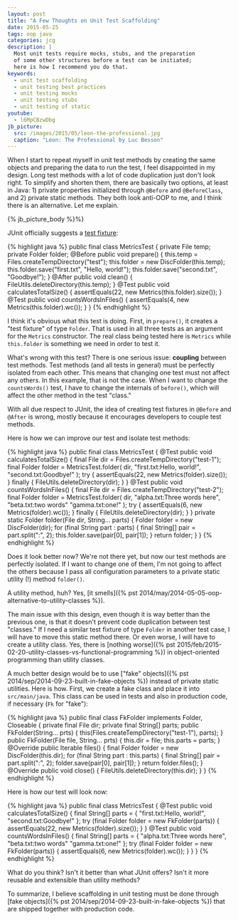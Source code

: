 ```yaml
---
layout: post
title: "A Few Thoughts on Unit Test Scaffolding"
date: 2015-05-25
tags: oop java
categories: jcg
description: |
  Most unit tests require mocks, stubs, and the preparation
  of some other structures before a test can be initiated;
  here is how I recommend you do that.
keywords:
  - unit test scaffolding
  - unit testing best practices
  - unit testing mocks
  - unit testing stubs
  - unit testing of static
youtube:
  - l6MpCBzwDbg
jb_picture:
  src: /images/2015/05/leon-the-professional.jpg
  caption: "Léon: The Professional by Luc Besson"
---
```


When I start to repeat myself in unit test methods by creating
the same objects and preparing the data to run the test,
I feel disappointed in my design. Long test methods with a lot of code
duplication just don't look right. To simplify and shorten them,
there are basically two options, at least in Java: 1) private properties
initialized through `@Before` and `@BeforeClass`, and 2) private static
methods. They both look anti-OOP to me, and I think there is an
alternative. Let me explain.

<!--more-->

{% jb_picture_body %}%}

JUnit officially suggests a
[test fixture](http://junit.org/faq.html#atests_2):

{% highlight java %}
public final class MetricsTest {
  private File temp;
  private Folder folder;
  @Before
  public void prepare() {
    this.temp = Files.createTempDirectory("test");
    this.folder = new DiscFolder(this.temp);
    this.folder.save("first.txt", "Hello, world!");
    this.folder.save("second.txt", "Goodbye!");
  }
  @After
  public void clean() {
    FileUtils.deleteDirectory(this.temp);
  }
  @Test
  public void calculatesTotalSize() {
    assertEquals(22, new Metrics(this.folder).size());
  }
  @Test
  public void countsWordsInFiles() {
    assertEquals(4, new Metrics(this.folder).wc());
  }
}
{% endhighlight %}

I think it's obvious what this test is doing. First, in `prepare()`,
it creates a "test fixture" of type `Folder`. That is used in all three
tests as an argument for the `Metrics` constructor. The real class being
tested here is `Metrics` while `this.folder` is something we need
in order to test it.

What's wrong with this test? There is one serious issue:
**coupling** between test methods. Test methods (and all tests in general)
must be perfectly isolated from each other. This means that changing
one test must not affect any others. In this example, that is not the case.
When I want to change the `countsWords()` test, I have to change the internals
of `before()`, which will affect the other method in the test "class."

With all due respect to JUnit, the idea of creating test fixtures in
`@Before` and `@After` is wrong, mostly because it encourages
developers to couple test methods.

Here is how we can improve our test and isolate test methods:

{% highlight java %}
public final class MetricsTest {
  @Test
  public void calculatesTotalSize() {
    final File dir = Files.createTempDirectory("test-1");
    final Folder folder = MetricsTest.folder(
      dir,
      "first.txt:Hello, world!",
      "second.txt:Goodbye!"
    );
    try {
      assertEquals(22, new Metrics(folder).size());
    } finally {
      FileUtils.deleteDirectory(dir);
    }
  }
  @Test
  public void countsWordsInFiles() {
    final File dir = Files.createTempDirectory("test-2");
    final Folder folder = MetricsTest.folder(
      dir,
      "alpha.txt:Three words here",
      "beta.txt:two words"
      "gamma.txt:one!"
    );
    try {
      assertEquals(6, new Metrics(folder).wc());
    } finally {
      FileUtils.deleteDirectory(dir);
    }
  }
  private static Folder folder(File dir, String... parts) {
    Folder folder = new DiscFolder(dir);
    for (final String part : parts) {
      final String[] pair = part.split(":", 2);
      this.folder.save(pair[0], pair[1]);
    }
    return folder;
  }
}
{% endhighlight %}

Does it look better now? We're not there yet, but now our test
methods are perfectly isolated. If I want to change one of them,
I'm not going to affect the others because I pass all configuration
parameters to a private static utility (!) method `folder()`.

A utility method, huh? Yes,
[it smells]({% pst 2014/may/2014-05-05-oop-alternative-to-utility-classes %}).

The main issue with this design, even though it is way better than
the previous one, is that it doesn't prevent code duplication between
test "classes." If I need a similar test fixture of type `Folder` in
another test case, I will have to move this static method there. Or
even worse, I will have to create a utility class.
Yes, there is [nothing worse]({% pst 2015/feb/2015-02-20-utility-classes-vs-functional-programming %})
in object-oriented programming than utility classes.

A much better design would be to use
["fake" objects]({% pst 2014/sep/2014-09-23-built-in-fake-objects %})
instead of private static utilities. Here is how. First, we create a fake class
and place it into `src/main/java`. This class can be used in tests
and also in production code, if necessary (`Fk` for "fake"):

{% highlight java %}
public final class FkFolder implements Folder, Closeable {
  private final File dir;
  private final String[] parts;
  public FkFolder(String... prts) {
    this(Files.createTempDirectory("test-1"), parts);
  }
  public FkFolder(File file, String... prts) {
    this.dir = file;
    this.parts = parts;
  }
  @Override
  public Iterable<File> files() {
    final Folder folder = new DiscFolder(this.dir);
    for (final String part : this.parts) {
      final String[] pair = part.split(":", 2);
      folder.save(pair[0], pair[1]);
    }
    return folder.files();
  }
  @Override
  public void close() {
    FileUtils.deleteDirectory(this.dir);
  }
}
{% endhighlight %}

Here is how our test will look now:

{% highlight java %}
public final class MetricsTest {
  @Test
  public void calculatesTotalSize() {
    final String[] parts = {
      "first.txt:Hello, world!",
      "second.txt:Goodbye!"
    };
    try (final Folder folder = new FkFolder(parts)) {
      assertEquals(22, new Metrics(folder).size());
    }
  }
  @Test
  public void countsWordsInFiles() {
    final String[] parts = {
      "alpha.txt:Three words here",
      "beta.txt:two words"
      "gamma.txt:one!"
    };
    try (final Folder folder = new FkFolder(parts)) {
      assertEquals(6, new Metrics(folder).wc());
    }
  }
}
{% endhighlight %}

What do you think? Isn't it better than what JUnit offers?
Isn't it more reusable and extensible than utility methods?

To summarize, I believe scaffolding in unit testing must be
done through
[fake objects]({% pst 2014/sep/2014-09-23-built-in-fake-objects %})
that are shipped together with production code.
